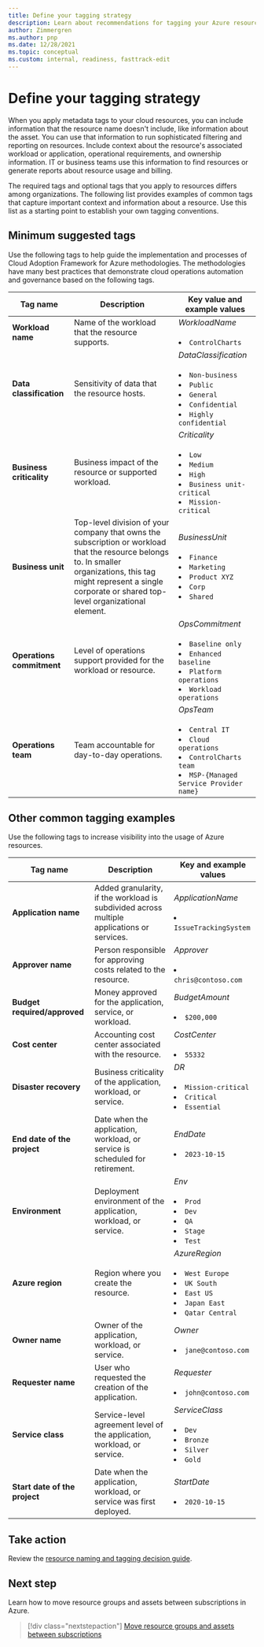 ```yaml
---
title: Define your tagging strategy
description: Learn about recommendations for tagging your Azure resources and assets and how to define your tagging strategy.
author: Zimmergren
ms.author: pnp
ms.date: 12/28/2021
ms.topic: conceptual
ms.custom: internal, readiness, fasttrack-edit
---
```


# Define your tagging strategy

When you apply metadata tags to your cloud resources, you can include information that the resource name doesn't include, like information about the asset. You can use that information to run sophisticated filtering and reporting on resources. Include context about the resource's associated workload or application, operational requirements, and ownership information. IT or business teams use this information to find resources or generate reports about resource usage and billing.

The required tags and optional tags that you apply to resources differs among organizations. The following list provides examples of common tags that capture important context and information about a resource. Use this list as a starting point to establish your own tagging conventions.

## Minimum suggested tags

Use the following tags to help guide the implementation and processes of Cloud Adoption Framework for Azure methodologies. The methodologies have many best practices that demonstrate cloud operations automation and governance based on the following tags.

| Tag name | Description | Key value and example values |
|--|--|--|
| **Workload name** | Name of the workload that the resource supports. | *WorkloadName* <br><br> <li> `ControlCharts` |
| **Data classification** | Sensitivity of data that the resource hosts. | *DataClassification* <br><br> <li> `Non-business` <li> `Public` <li> `General` <li> `Confidential` <li> `Highly confidential` |
| **Business criticality** | Business impact of the resource or supported workload. | *Criticality* <br><br> <li> `Low` <li> `Medium` <li> `High` <li> `Business unit-critical` <li> `Mission-critical` |
| **Business unit** | Top-level division of your company that owns the subscription or workload that the resource belongs to. In smaller organizations, this tag might represent a single corporate or shared top-level organizational element. | *BusinessUnit* <br><br> <li> `Finance` <li> `Marketing` <li> `Product XYZ` <li> `Corp` <li> `Shared` |
| **Operations commitment** | Level of operations support provided for the workload or resource. | *OpsCommitment* <br><br> <li> `Baseline only` <li> `Enhanced baseline` <li> `Platform operations` <li> `Workload operations` |
| **Operations team** | Team accountable for day-to-day operations. | *OpsTeam* <br><br> <li> `Central IT` <li> `Cloud operations` <li> `ControlCharts team` <li> `MSP-{Managed Service Provider name}` |

## Other common tagging examples

Use the following tags to increase visibility into the usage of Azure resources.

| Tag name | Description | Key and example values |
|--|--|--|
| **Application name** | Added granularity, if the workload is subdivided across multiple applications or services. | *ApplicationName* <br><br> <li> `IssueTrackingSystem` |
| **Approver name** | Person responsible for approving costs related to the resource. | *Approver* <br><br> <li> `chris@contoso.com` |
| **Budget required/approved** | Money approved for the application, service, or workload. | *BudgetAmount* <br><br> <li> `$200,000` |
| **Cost center** | Accounting cost center associated with the resource. | *CostCenter* <br><br> <li> `55332` |
| **Disaster recovery** | Business criticality of the application, workload, or service. | *DR* <br><br> <li> `Mission-critical` <li> `Critical` <li> `Essential` |
| **End date of the project** | Date when the application, workload, or service is scheduled for retirement. | *EndDate* <br><br> <li> `2023-10-15` |
| **Environment** | Deployment environment of the application, workload, or service. | *Env* <br><br> <li> `Prod` <li> `Dev` <li> `QA` <li> `Stage` <li> `Test` |
| **Azure region** | Region where you create the resource. | *AzureRegion* <br><br> <li> `West Europe` <li> `UK South` <li> `East US` <li> `Japan East` <li> `Qatar Central` |
| **Owner name** | Owner of the application, workload, or service. | *Owner* <br><br> <li> `jane@contoso.com` |
| **Requester name** | User who requested the creation of the application. | *Requester* <br><br> <li> `john@contoso.com` |
| **Service class** | Service-level agreement level of the application, workload, or service. | *ServiceClass* <br><br> <li> `Dev` <li> `Bronze` <li> `Silver` <li> `Gold` |
| **Start date of the project** | Date when the application, workload, or service was first deployed. | *StartDate* <br><br> <li> `2020-10-15` |

## Take action

Review the [resource naming and tagging decision guide](./resource-naming-and-tagging-decision-guide.md).

## Next step

Learn how to move resource groups and assets between subscriptions in Azure.

> [!div class="nextstepaction"]
> [Move resource groups and assets between subscriptions](/azure/azure-resource-manager/management/move-resource-group-and-subscription)
